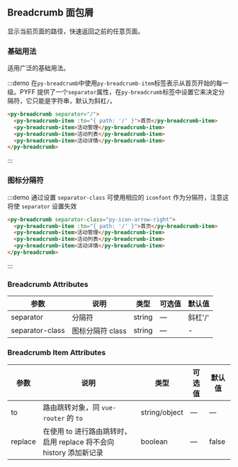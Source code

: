 ## Breadcrumb 面包屑
显示当前页面的路径，快速返回之前的任意页面。

### 基础用法

适用广泛的基础用法。

:::demo 在`py-breadcrumb`中使用`py-breadcrumb-item`标签表示从首页开始的每一级。PYFF 提供了一个`separator`属性，在`py-breadcrumb`标签中设置它来决定分隔符，它只能是字符串，默认为斜杠`/`。

```html
<py-breadcrumb separator="/">
  <py-breadcrumb-item :to="{ path: '/' }">首页</py-breadcrumb-item>
  <py-breadcrumb-item>活动管理</py-breadcrumb-item>
  <py-breadcrumb-item>活动列表</py-breadcrumb-item>
  <py-breadcrumb-item>活动详情</py-breadcrumb-item>
</py-breadcrumb>
```
:::

### 图标分隔符

:::demo 通过设置 `separator-class` 可使用相应的 `iconfont` 作为分隔符，注意这将使 `separator` 设置失效

```html
<py-breadcrumb separator-class="py-icon-arrow-right">
  <py-breadcrumb-item :to="{ path: '/' }">首页</py-breadcrumb-item>
  <py-breadcrumb-item>活动管理</py-breadcrumb-item>
  <py-breadcrumb-item>活动列表</py-breadcrumb-item>
  <py-breadcrumb-item>活动详情</py-breadcrumb-item>
</py-breadcrumb>
```
:::

### Breadcrumb Attributes
| 参数      | 说明          | 类型      | 可选值                           | 默认值  |
|---------- |-------------- |---------- |--------------------------------  |-------- |
| separator | 分隔符 | string | — | 斜杠'/' |
| separator-class | 图标分隔符 class | string | — | - |

### Breadcrumb Item Attributes
| 参数      | 说明          | 类型      | 可选值                           | 默认值  |
|---------- |-------------- |---------- |--------------------------------  |-------- |
| to        | 路由跳转对象，同 `vue-router` 的 `to` | string/object | — | — |
| replace   | 在使用 to 进行路由跳转时，启用 replace 将不会向 history 添加新记录 | boolean | — | false |
